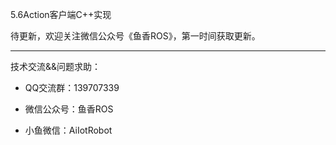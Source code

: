 5.6Action客户端C++实现

待更新，欢迎关注微信公众号《鱼香ROS》，第一时间获取更新。

------

技术交流&&问题求助：

- QQ交流群：139707339

- 微信公众号：鱼香ROS

- 小鱼微信：AiIotRobot
